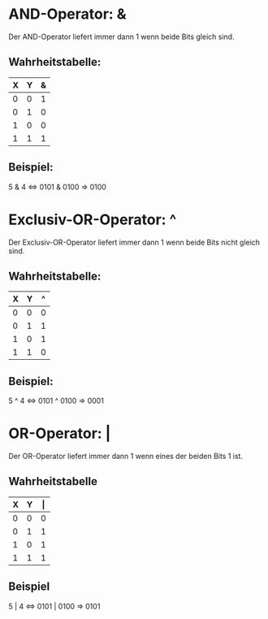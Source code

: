 # AND-Operator: &
Der AND-Operator liefert immer dann 1 wenn beide Bits gleich sind.
## Wahrheitstabelle:

| X   | Y   | &   |
| --- | --- | --- |
| 0   | 0   | 1   |
| 0   | 1   | 0   |
| 1   | 0   | 0   |
| 1   | 1   | 1   |
## Beispiel:
5 & 4 <=> 0101 & 0100 => 0100
# Exclusiv-OR-Operator: ^
Der Exclusiv-OR-Operator liefert immer dann 1 wenn beide Bits nicht gleich sind.
## Wahrheitstabelle:
| X   | Y   | ^   |
| --- | --- | --- |
| 0   | 0   | 0   |
| 0   | 1   | 1   |
| 1   | 0   | 1   |
| 1   | 1   | 0   |
## Beispiel:
5 ^ 4 <=> 0101 ^ 0100 => 0001
# OR-Operator: |
Der OR-Operator liefert immer dann 1 wenn eines der beiden Bits 1 ist.
## Wahrheitstabelle
| X   | Y   | \|  |
| --- | --- | --- |
| 0   | 0   | 0   |
| 0   | 1   | 1   |
| 1   | 0   | 1   |
| 1   | 1   | 1   
## Beispiel
5 | 4 <=> 0101 | 0100 => 0101